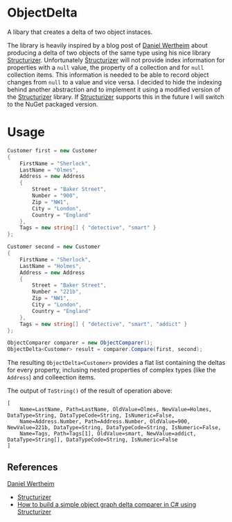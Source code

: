 # ObjectDelta

A libary that creates a delta of two object instaces.

The library is heavily inspired by a blog post of [Daniel Wertheim](https://github.com/danielwertheim)  about
producing a delta of two objects of the same type using his nice library [Structurizer](https://github.com/danielwertheim/structurizer).
Unfortunately [Structurizer](https://github.com/danielwertheim/structurizer) will not provide index information 
for properties with a ```null``` value, the property of a collection and for ```null``` collection items.
This information is needed to be able to record object changes from ```null``` to a value and vice versa. 
I decided to hide the indexing behind another abstraction and to implement it using a modified version of
the [Structurizer](https://github.com/danielwertheim/structurizer) library. If [Structurizer](https://github.com/danielwertheim/structurizer)
supports this in the future I will switch to the NuGet packaged version.

# Usage

```C#
Customer first = new Customer
{
	FirstName = "Sherlock",
	LastName = "Olmes",
	Address = new Address
	{
		Street = "Baker Street",
		Number = "900",
		Zip = "NW1",
		City = "London",
		Country = "England"
	},
	Tags = new string[] { "detective", "smart" }
};

Customer second = new Customer
{
	FirstName = "Sherlock",
	LastName = "Holmes",
	Address = new Address
	{
		Street = "Baker Street",
		Number = "221b",
		Zip = "NW1",
		City = "London",
		Country = "England"
	},
	Tags = new string[] { "detective", "smart", "addict" }
};

ObjectComparer comparer = new ObjectComparer();
ObjectDelta<Customer> result = comparer.Compare(first, second);
```

The resulting ```ObjectDelta<Customer>``` provides a flat list containing the deltas for every property,
inclusing nested properties of complex types (like the ```Address```) and colleection items. 

The output of ```ToString()``` of the result of operation above:

```plain
[
	Name=LastName, Path=LastName, OldValue=Olmes, NewValue=Holmes, DataType=String, DataTypeCode=String, IsNumeric=False,
	Name=Address.Number, Path=Address.Number, OldValue=900, NewValue=221b, DataType=String, DataTypeCode=String, IsNumeric=False,
	Name=Tags, Path=Tags[1], OldValue=smart, NewValue=addict, DataType=String[], DataTypeCode=String, IsNumeric=False
]
```

## References

[Daniel Wertheim](https://github.com/danielwertheim)
	
- [Structurizer](https://github.com/danielwertheim/structurizer)
- [How to build a simple object graph delta comparer in C# using Structurizer](https://danielwertheim.se/how-to-build-a-simple-object-graph-delta-comparer-in-csharp-using-structurizer/)
